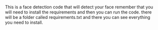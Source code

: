 This is a face detection code that will detect your face
remember that you will need to install the requirements and then you can run the code.
there will be a folder called requirements.txt and there you can see everything you need
to install.

